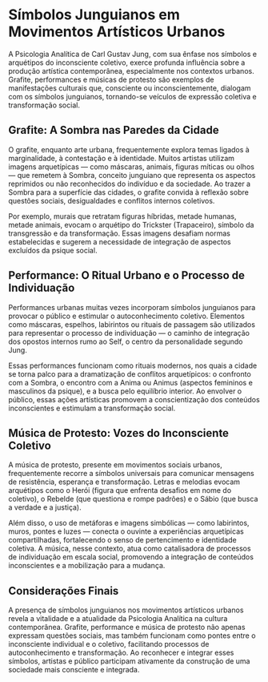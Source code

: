 
# Símbolos Junguianos em Movimentos Artísticos Urbanos

A Psicologia Analítica de Carl Gustav Jung, com sua ênfase nos símbolos e arquétipos do inconsciente coletivo, exerce profunda influência sobre a produção artística contemporânea, especialmente nos contextos urbanos. Grafite, performances e músicas de protesto são exemplos de manifestações culturais que, consciente ou inconscientemente, dialogam com os símbolos junguianos, tornando-se veículos de expressão coletiva e transformação social.

## Grafite: A Sombra nas Paredes da Cidade

O grafite, enquanto arte urbana, frequentemente explora temas ligados à marginalidade, à contestação e à identidade. Muitos artistas utilizam imagens arquetípicas — como máscaras, animais, figuras míticas ou olhos — que remetem à Sombra, conceito junguiano que representa os aspectos reprimidos ou não reconhecidos do indivíduo e da sociedade. Ao trazer a Sombra para a superfície das cidades, o grafite convida à reflexão sobre questões sociais, desigualdades e conflitos internos coletivos.

Por exemplo, murais que retratam figuras híbridas, metade humanas, metade animais, evocam o arquétipo do Trickster (Trapaceiro), símbolo da transgressão e da transformação. Essas imagens desafiam normas estabelecidas e sugerem a necessidade de integração de aspectos excluídos da psique social.

## Performance: O Ritual Urbano e o Processo de Individuação

Performances urbanas muitas vezes incorporam símbolos junguianos para provocar o público e estimular o autoconhecimento coletivo. Elementos como máscaras, espelhos, labirintos ou rituais de passagem são utilizados para representar o processo de individuação — o caminho de integração dos opostos internos rumo ao Self, o centro da personalidade segundo Jung.

Essas performances funcionam como rituais modernos, nos quais a cidade se torna palco para a dramatização de conflitos arquetípicos: o confronto com a Sombra, o encontro com a Anima ou Animus (aspectos femininos e masculinos da psique), e a busca pelo equilíbrio interior. Ao envolver o público, essas ações artísticas promovem a conscientização dos conteúdos inconscientes e estimulam a transformação social.

## Música de Protesto: Vozes do Inconsciente Coletivo

A música de protesto, presente em movimentos sociais urbanos, frequentemente recorre a símbolos universais para comunicar mensagens de resistência, esperança e transformação. Letras e melodias evocam arquétipos como o Herói (figura que enfrenta desafios em nome do coletivo), o Rebelde (que questiona e rompe padrões) e o Sábio (que busca a verdade e a justiça).

Além disso, o uso de metáforas e imagens simbólicas — como labirintos, muros, pontes e luzes — conecta o ouvinte a experiências arquetípicas compartilhadas, fortalecendo o senso de pertencimento e identidade coletiva. A música, nesse contexto, atua como catalisadora de processos de individuação em escala social, promovendo a integração de conteúdos inconscientes e a mobilização para a mudança.

## Considerações Finais

A presença de símbolos junguianos nos movimentos artísticos urbanos revela a vitalidade e a atualidade da Psicologia Analítica na cultura contemporânea. Grafite, performance e música de protesto não apenas expressam questões sociais, mas também funcionam como pontes entre o inconsciente individual e o coletivo, facilitando processos de autoconhecimento e transformação. Ao reconhecer e integrar esses símbolos, artistas e público participam ativamente da construção de uma sociedade mais consciente e integrada.
```
